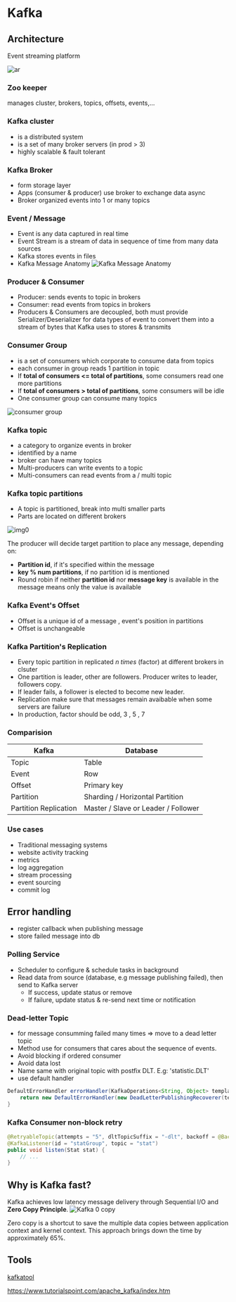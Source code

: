 # Kafka

## Architecture 

Event streaming platform

![ar](https://www.tutorialspoint.com/apache_kafka/images/cluster_architecture.jpg)

### Zoo keeper
manages cluster, brokers, topics, offsets, events,...

### Kafka cluster
- is a distributed system
- is a set of many broker servers (in prod > 3)
- highly scalable & fault tolerant

### Kafka Broker
- form storage layer
- Apps (consumer & producer) use broker to exchange data async
- Broker organized events into 1 or many topics

### Event / Message
- Event is any data captured in real time
- Event Stream is a stream of data in sequence of time from many data sources
- Kafka stores events in files
- Kafka Message Anatomy
![Kafka Message Anatomy](https://media.geeksforgeeks.org/wp-content/uploads/20220720230741/21.png)

### Producer & Consumer 
- Producer: sends events to topic in brokers
- Consumer: read events from topics in brokers
- Producers & Consumers are decoupled, both must provide Serializer/Deserializer for data types of event to convert them into a stream of bytes that Kafka uses to stores & transmits

### Consumer Group
- is a set of consumers which corporate to consume data from topics
- each consumer in group reads 1 partition in topic
- If **total of consumers <= total of partitions**, some consumers read one more partitions
- If **total of consumers > total of partitions**, some consumers will be idle
- One consumer group can consume many topics

![consumer group](https://ibm.github.io/event-streams/images/kafka_overview.png)

### Kafka topic
- a category to organize events in broker
- identified by a name
- broker can have many topics
- Multi-producers can write events to a topic
- Multi-consumers can read events from a / multi topic

### Kafka topic partitions

- A topic is partitioned, break into multi smaller parts
- Parts are located on different brokers

![img0](https://i.stack.imgur.com/qhGRl.png)

The producer will decide target partition to place any message, depending on:
- **Partition id**, if it's specified within the message
- **key % num partitions**, if no partition id is mentioned
- Round robin if neither **partition id** nor **message key** is available in the message means only the value is available

### Kafka Event's Offset
- Offset is a unique id of a message , event's position in partitions
- Offset is unchangeable

### Kafka Partition's Replication
- Every topic partition in replicated *n times* (factor) at different brokers in clsuter
- One partition is leader, other are followers. Producer writes to leader, followers copy.
- If leader fails, a follower is elected to become new leader.
- Replication make sure that messages remain avaibable when some servers are failure
- In production, factor should be odd, 3 , 5 , 7



### Comparision 
| Kafka  | Database |
|--------| ---------|
| Topic  | Table    | 
| Event  | Row      | 
| Offset | Primary key | 
| Partition | Sharding / Horizontal Partition | 
| Partition Replication | Master / Slave or Leader / Follower | 

### Use cases
- Traditional messaging systems
- website activity tracking
- metrics
- log aggregation
- stream processing
- event sourcing
- commit log


## Error handling 
- register callback when publishing message
- store failed message into db 

### Polling Service
- Scheduler to configure & schedule tasks in background
- Read data from source (database, e.g message publishing failed), then send to Kafka server
    - If success, update status or remove
    - If failure, update status & re-send next time or notification

### Dead-letter Topic
- for message consumming failed many times => move to a dead letter topic
- Method use for consumers that cares about the sequence of events.
- Avoid blocking if ordered consumer 
- Avoid data lost
- Name same with original topic with postfix DLT. E.g: 'statistic.DLT'
- use default handler 

```java
DefaultErrorHandler errorHandler(KafkaOperations<String, Object> template) {
    return new DefaultErrorHandler(new DeadLetterPublishingRecoverer(template), new FixedBackOff(1000L, 2));
}
```

### Kafka Consumer non-block retry

```java
@RetryableTopic(attempts = "5", dltTopicSuffix = "-dlt", backoff = @Backoff(delay= 2000, multiplier = 2))
@KafkaListener(id = "statGroup", topic = "stat")
public void listen(Stat stat) {
    // ...
}
```

## Why is Kafka fast?

Kafka achieves low latency message delivery through Sequential I/O and **Zero Copy Principle**.
![Kafka 0 copy](https://substackcdn.com/image/fetch/f_auto,q_auto:good,fl_progressive:steep/https%3A%2F%2Fbucketeer-e05bbc84-baa3-437e-9518-adb32be77984.s3.amazonaws.com%2Fpublic%2Fimages%2Fff3743a9-915c-44c8-9bc3-562a754035f8_2469x2973.jpeg)

Zero copy is a shortcut to save the multiple data copies between application context and kernel context. This approach brings down the time by ​​approximately 65%.

## Tools
[kafkatool](https://www.kafkatool.com/)


https://www.tutorialspoint.com/apache_kafka/index.htm

